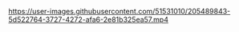 https://user-images.githubusercontent.com/51531010/205489843-5d522764-3727-4272-afa6-2e81b325ea57.mp4

